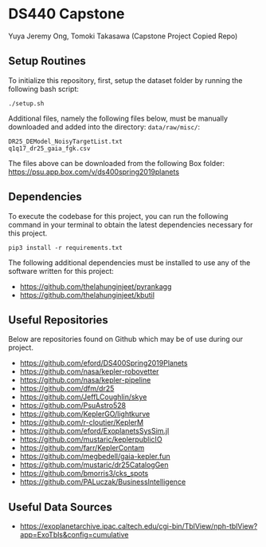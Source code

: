 
# DS440 Capstone

Yuya Jeremy Ong, Tomoki Takasawa
(Capstone Project Copied Repo)

## Setup Routines
To initialize this repository, first, setup the dataset folder by running the following bash script:
```
./setup.sh
```

Additional files, namely the following files below, must be manually downloaded and added into the directory: `data/raw/misc/`:
```
DR25_DEModel_NoisyTargetList.txt
q1q17_dr25_gaia_fgk.csv
```

The files above can be downloaded from the following Box folder: https://psu.app.box.com/v/ds400spring2019planets

## Dependencies
To execute the codebase for this project, you can run the following command in your terminal to obtain the
latest dependencies necessary for this project.

```
pip3 install -r requirements.txt
```

The following additional dependencies must be installed to use any of the software written for this project:
* https://github.com/thelahunginjeet/pyrankagg
* https://github.com/thelahunginjeet/kbutil

## Useful Repositories
Below are repositories found on Github which may be of use during our project.
* https://github.com/eford/DS400Spring2019Planets
* https://github.com/nasa/kepler-robovetter
* https://github.com/nasa/kepler-pipeline
* https://github.com/dfm/dr25
* https://github.com/JeffLCoughlin/skye
* https://github.com/PsuAstro528
* https://github.com/KeplerGO/lightkurve
* https://github.com/r-cloutier/KeplerM
* https://github.com/eford/ExoplanetsSysSim.jl
* https://github.com/mustaric/keplerpublicIO
* https://github.com/farr/KeplerContam
* https://github.com/megbedell/gaia-kepler.fun
* https://github.com/mustaric/dr25CatalogGen
* https://github.com/bmorris3/cks_spots
* https://github.com/PALuczak/BusinessIntelligence

## Useful Data Sources
* https://exoplanetarchive.ipac.caltech.edu/cgi-bin/TblView/nph-tblView?app=ExoTbls&config=cumulative
